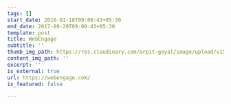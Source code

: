 ```yaml
---
tags: []
start_date: 2016-01-18T09:00:43+05:30
end_date: 2017-09-29T09:00:43+05:30
template: post
title: WebEngage
subtitle: ''
thumb_img_path: https://res.cloudinary.com/arpit-goyal/image/upload/v1562815469/webengage.png
content_img_path: ''
excerpt: ''
is_external: true
url: https://webengage.com/
is_featured: false

---
```

